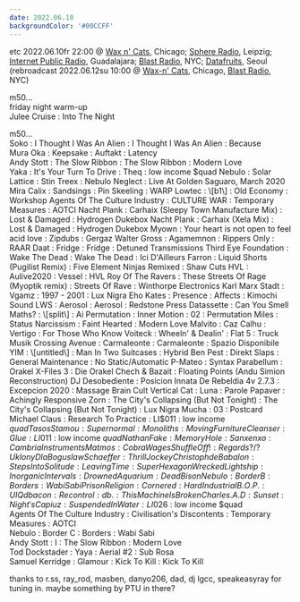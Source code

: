 ```yaml
---
date: 2022.06.10
backgroundColor: '#00CCFF'
---
```


etc 2022.06.10fr 22:00 @ [Wax n' Cats](http://www.twitch.tv/waxncats), Chicago; [Sphere Radio](http://www.sphere-radio.net/), Leipzig; [Internet Public Radio](http://www.internetpublicradio.live/), Guadalajara; [Blast Radio](https://blastradio.com/kimochisound), NYC; [Datafruits](http://www.datafruits.fm/), Seoul  
(rebroadcast 2022.06.12su 10:00 @ [Wax-n' Cats](http://www.twitch.tv/waxncats), Chicago, [Blast Radio](https://blastradio.com/kimochisound), NYC)  

m50...  
friday night warm-up  
Julee Cruise : Into The Night  

m50...  
Soko : I Thought I Was An Alien : I Thought I Was An Alien : Because  
Mura Oka : Keepsake : Auftakt : Latency  
Andy Stott : The Slow Ribbon : The Slow Ribbon : Modern Love  
Yaka : It's Your Turn To Drive : Theq : low income $quad  
Nebulo : Solar Lattice : Stin Treex : Nebulo  
Neglect : Live At Golden Saguaro, March 2020  
Mira Calix : Sandsings : Pin Skeeling : WARP  
Lowtec : \[b1\] : Old Economy : Workshop  
Agents Of The Culture Industry : CULTURE WAR : Temporary Measures : AOTCI  
Nacht Plank : Carhaix (Sleepy Town Manufacture Mix) : Lost & Damaged : Hydrogen Dukebox  
Nacht Plank : Carhaix (Xela Mix) : Lost & Damaged : Hydrogen Dukebox  
Myown : Your heart is not open to feel acid love : Zipdubs : Gergaz  
Walter Gross : Agamemnon : Rippers Only : RAAR  
Daat : Fridge : Fridge : Detuned Transmissions  
Third Eye Foundation : Wake The Dead : Wake The Dead : Ici D'Ailleurs  
Farron : Liquid Shorts (Pugilist Remix) : Five Element Ninjas Remixed : Shaw Cuts  
HVL : Aulive2020 : Vessel : HVL  
Roy Of The Ravers : These Streets Of Rage (Myoptik remix) : Streets Of Rave : Winthorpe Electronics  
Karl Marx Stadt : Vgamz : 1997 - 2001 : Lux Nigra  
Eho Kates : Presence : Affects : Kimochi Sound  
LWS : Aerosol : Aerosol : Redstone Press  
Datassette : Can You Smell Maths? : \[split\] : Ai  
Permutation : Inner Motion : 02 : Permutation  
Miles : Status Narcissism : Faint Hearted : Modern Love  
Malvito : Caz Calhu : Vertigo : For Those Who Know  
Voiteck : Wheeln' & Dealin' : Flat 5 : Truck Musik  
Crossing Avenue : Carmaleonte : Carmaleonte : Spazio Disponibile  
YIM : \[untitled\] : Man In Two Suitcases : Hybrid  
Ben Pest : Direkt Slaps : General Maintenance : No Static/Automatic  
P-Mateo : Syntax Parabellum : Orakel X-Files 3 : Die Orakel  
Chech & Bazait : Floating Points (Andu Simion Reconstruction)  
DJ Desobediente : Posicion Innata De Rebeldia 4v 2.7.3 : Excepcion 2020 : Massage Brain Cult  
Vertical Cat : Luna : Parole Papaver : Achingly Responsive  
Zorn : The City's Collapsing (But Not Tonight) : The City's Collapsing (But Not Tonight) : Lux Nigra  
Mucha : 03 : Postcard  
Michael Claus : Research To Practice : LI$011 : low income $quad  
Tasos Stamou : Supernormal : Monoliths : Moving Furniture  
Cleanser : Glue : LI$011 : low income $quad  
Nathan Fake : Memory Hole : Sanxenxo : Cambria Instruments  
Matmos : Cobra Wages Shuffle Off! : Regards?/?Uklony Dla Boguslaw Schaeffer : Thrill Jockey  
Christoph de Babalon : Steps Into Solitude : Leaving Time : Super Hexagon  
Wrecked Lightship : Inorganic Intervals : Drowned Aquarium : Dead Bison  
Nebulo : Border B : Borders : Wabi Sabi  
Prison Religion : Cornered : Hard Industrial B.O.P. : UIQ  
dbacon : Recontrol : db. : This Machine Is Broken  
Charles.A.D : Sunset : Night's  
Capiuz : Suspended In Water : LI$026 : low income $quad  
Agents Of The Culture Industry : Civilisation's Discontents : Temporary Measures : AOTCI  
Nebulo : Border C : Borders : Wabi Sabi  
Andy Stott : I : The Slow Ribbon : Modern Love  
Tod Dockstader : Yaya : Aerial #2 : Sub Rosa  
Samuel Kerridge : Glamour : Kick To Kill : Kick To Kill  

thanks to r.ss, ray\_rod, masben, danyo206, dad, dj lgcc, speakeasyray for tuning in. maybe something by PTU in there?